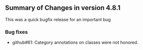 ## Summary of Changes in version 4.8.1 ##

This was a quick bugfix release for an important bug

### Bug fixes ###

- github#61: Category annotations on classes were not honored.